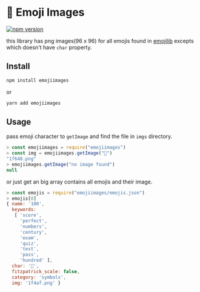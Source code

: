 # 🙈 Emoji Images

[![npm version](https://badge.fury.io/js/emojiimages.svg)](https://badge.fury.io/js/emojiimages)

this library has png images(96 x 96) for all emojis found in [emojilib] excepts which doesn't have `char` property.

## Install

```bash
npm install emojiimages
```

or

```bash
yarn add emojiimages
```

## Usage

pass emoji character to `getImage` and find the file in `imgs` directory.

```javascript
> const emojiimages = require("emojiimages")
> const img = emojiimages.getImage("🙈")
"1f648.png"
> emojiimages.getImage("no image found")
null
```

or just get an big array contains all emojis and their image.

```javascript
> const emojis = require("emojiimages/emojis.json")
> emojis[0]
{ name: '100',
  keywords:
   [ 'score',
     'perfect',
     'numbers',
     'century',
     'exam',
     'quiz',
     'test',
     'pass',
     'hundred' ],
  char: '💯',
  fitzpatrick_scale: false,
  category: 'symbols',
  img: '1f4af.png' }
```

[emojilib]: https://github.com/muan/emojilib
